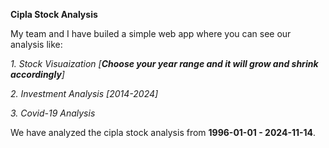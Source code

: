 **Cipla Stock Analysis**

My team and I have builed a simple web app where you can see our analysis like: 

_1. Stock Visuaization
[**Choose your year range and it will grow and shrink accordingly**]_

_2. Investment Analysis [2014-2024]_

_3. Covid-19 Analysis_

We have analyzed the cipla stock analysis from 
**1996-01-01 - 2024-11-14**. 
